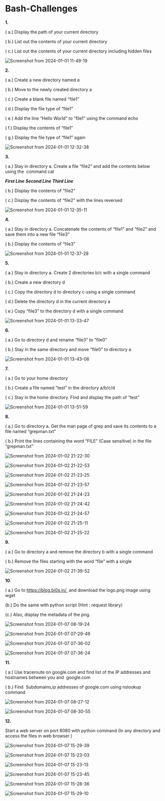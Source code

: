 # Bash-Challenges

**1.**

( a.) Display the path of your current directory

( b.) List out the contents of your current directory

( c.) List out the contents of your current directory including hidden files

![Screenshot from 2024-01-01 11-49-19](https://github.com/revanthkunche1206/Bash-Challenges/assets/155340253/e2b7a366-ee62-4043-a1a8-562fa5d17c1b)

**2.**

( a.) Create a new directory named a

( b.) Move to the newly created directory a

( c.) Create a blank file named “file1”

( d.) Display the file type of “file1”

( e.) Add the line “Hello World” to “file1” using the command echo

( f.) Display the contents of “file1”

( g.) Display the file type of “file1” again

![Screenshot from 2024-01-01 12-32-38](https://github.com/revanthkunche1206/Bash-Challenges/assets/155340253/f6d87962-6cc2-4155-ae10-12ffce281a80)

**3.**

( a.) Stay in directory a. Create a file “file2” and add the contents below using the  command cat

***First Line 
  Second Line 
  Third Line***

( b.) Display the contents of “file2”

( c.) Display the contents of “file2” with the lines reversed

![Screenshot from 2024-01-01 12-35-11](https://github.com/revanthkunche1206/Bash-Challenges/assets/155340253/7bbf5fed-e190-4610-b5a4-977901666895)

**4.**

( a.) Stay in directory a. Concatenate the contents of “file1” and “file2” and save them into a new file “file3”

( b.) Display the contents of “file3”

![Screenshot from 2024-01-01 12-37-28](https://github.com/revanthkunche1206/Bash-Challenges/assets/155340253/347b8350-3f79-4859-b371-1fa18d9f91b0)

**5.**

( a.) Stay in directory a. Create 2 directories b/c with a single command

( b.) Create a new directory d

( c.) Copy the directory d to directory c using a single command

( d.) Delete the directory d in the current directory a

( e.) Copy “file3” to the directory d with a single command


![Screenshot from 2024-01-01 13-33-47](https://github.com/revanthkunche1206/Bash-Challenges/assets/155340253/6323374d-04a5-4106-ae87-aa5feaa755c8)

**6.**

( a.) Go to directory d and rename “file3” to “file0”

( b.) Stay in the same directory and move “file0” to directory a


![Screenshot from 2024-01-01 13-43-06](https://github.com/revanthkunche1206/Bash-Challenges/assets/155340253/619974fd-18c8-4f23-aaa5-627b02b6c355)

**7.**

( a.) Go to your home directory

( b.) Create a file named “test” in the directory a/b/c/d

( c.) Stay in the home directory. Find and display the path of “test”


![Screenshot from 2024-01-01 13-51-59](https://github.com/revanthkunche1206/Bash-Challenges/assets/155340253/c319f99e-a148-49cf-b76f-57eab2026a37)

**8.**

( a.) Go to directory a. Get the man page of grep and save its contents to a file named “grepman.txt”

( b.) Print the lines containing the word “FILE” (Case sensitive) in the file “grepman.txt”


![Screenshot from 2024-01-02 21-22-30](https://github.com/revanthkunche1206/Bash-Challenges/assets/155340253/95377b85-397e-40ea-a0d3-c963b07745fa)

![Screenshot from 2024-01-02 21-22-53](https://github.com/revanthkunche1206/Bash-Challenges/assets/155340253/9afb9092-70bc-4a92-9911-23f9d4a564fd)

![Screenshot from 2024-01-02 21-23-25](https://github.com/revanthkunche1206/Bash-Challenges/assets/155340253/f6767436-4e70-42ab-a597-b4eb86fa9fbf)

![Screenshot from 2024-01-02 21-23-57](https://github.com/revanthkunche1206/Bash-Challenges/assets/155340253/cd539ae8-ce71-4550-9837-ae92143357ec)

![Screenshot from 2024-01-02 21-24-23](https://github.com/revanthkunche1206/Bash-Challenges/assets/155340253/2159f5aa-8e19-42df-9a52-0b945e09f020)

![Screenshot from 2024-01-02 21-24-42](https://github.com/revanthkunche1206/Bash-Challenges/assets/155340253/93ec9ca6-18a1-4559-9151-3ab11eb08d05)

![Screenshot from 2024-01-02 21-24-57](https://github.com/revanthkunche1206/Bash-Challenges/assets/155340253/72f000aa-a7fc-4b73-9be7-b796b7928fb7)

![Screenshot from 2024-01-02 21-25-11](https://github.com/revanthkunche1206/Bash-Challenges/assets/155340253/4c364618-afe1-4e4a-a928-11054277e989)

![Screenshot from 2024-01-02 21-25-22](https://github.com/revanthkunche1206/Bash-Challenges/assets/155340253/666e8e9f-6c3d-4b3e-86a4-a019bc875dad)


**9.**

( a.) Go to directory a and remove the directory b with a single command

( b.) Remove the files starting with the word “file” with a single


![Screenshot from 2024-01-02 21-39-52](https://github.com/revanthkunche1206/Bash-Challenges/assets/155340253/372b09a1-da40-4bd6-b23a-12d3071e4b02)

**10**.

( a.) Go to https://blog.bi0s.in/  and download the logo.png image using wget

(b.) Do the same with python script (Hint : request library)

(c.) Also, display the metadata of the png.

![Screenshot from 2024-01-07 08-19-24](https://github.com/revanthkunche1206/Bash-Challenges/assets/155340253/27f5c21e-d5f1-424a-8b24-362d3d48c999)

![Screenshot from 2024-01-07 07-29-49](https://github.com/revanthkunche1206/Bash-Challenges/assets/155340253/0686a57b-6e9e-411d-b5d3-9607220c61e0)

![Screenshot from 2024-01-07 07-36-02](https://github.com/revanthkunche1206/Bash-Challenges/assets/155340253/3a89e535-8680-43ed-b92f-8052526f4f3c)

![Screenshot from 2024-01-07 07-36-24](https://github.com/revanthkunche1206/Bash-Challenges/assets/155340253/774a3c88-181b-405e-b4b0-2f4398bfab26)

**11.**

( a.) Use traceroute on google.com and find list of the IP addresses and hostnames between you and  google.com

( b.) Find  Subdomains,ip addresses of google.com using nslookup command

![Screenshot from 2024-01-07 08-27-12](https://github.com/revanthkunche1206/Bash-Challenges/assets/155340253/03779f24-a930-450b-82a6-e2c6297eae94)

![Screenshot from 2024-01-07 08-30-55](https://github.com/revanthkunche1206/Bash-Challenges/assets/155340253/5eac74a2-3e47-43f6-a70b-ae343fbaaa22)

**12.**

Start a web server on port 8080 with python command  (In any directory and access the files in web browser )

![Screenshot from 2024-01-07 15-29-39](https://github.com/revanthkunche1206/Bash-Challenges/assets/155340253/1db18798-e474-4f73-833c-bdd0db6d6188)

![Screenshot from 2024-01-07 15-23-03](https://github.com/revanthkunche1206/Bash-Challenges/assets/155340253/7a60136d-3e78-46ce-a3fb-c360fcae6860)

![Screenshot from 2024-01-07 15-23-13](https://github.com/revanthkunche1206/Bash-Challenges/assets/155340253/fc2c4a15-5078-45e4-990a-51cc4ae4583e)

![Screenshot from 2024-01-07 15-23-45](https://github.com/revanthkunche1206/Bash-Challenges/assets/155340253/6fa35132-6899-4e5d-9b43-b95e60079b82)

![Screenshot from 2024-01-07 15-28-36](https://github.com/revanthkunche1206/Bash-Challenges/assets/155340253/3330857a-c830-44a2-aa58-3048264e7915)

![Screenshot from 2024-01-07 15-29-10](https://github.com/revanthkunche1206/Bash-Challenges/assets/155340253/bbcb1e9b-30aa-49c8-943c-240cd137a61d)






